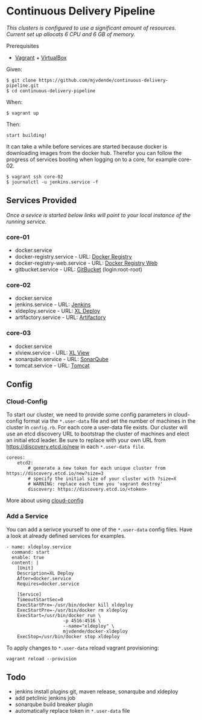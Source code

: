 # Continuous Delivery Pipeline 

_This clusters is configured to use a significant amount of resources. 
Current set up allocats 6 CPU and 6 GB of memory._

Prerequisites

- [Vagrant](https://www.vagrantup.com/) + [VirtualBox](https://www.virtualbox.org/)

Given:

    $ git clone https://github.com/mjvdende/continuous-delivery-pipeline.git 
    $ cd continuous-delivery-pipeline

When:

    $ vagrant up

Then:

    start building!

It can take a while before services are started because docker is downloading images from the docker hub.
Therefor you can follow the progress of services booting when logging on to a core, for example core-02.

    $ vagrant ssh core-02
    $ journalctl -u jenkins.service -f

## Services Provided

_Once a sevice is started below links will point to your local instance of the running service._

### core-01

- docker.service
- docker-registry.service - URL: [Docker Registry](http://172.17.8.101:5000)
- docker-registry-web.service - URL: [Docker Registry Web](http://172.17.8.101:8181)
- gitbucket.service - URL: [GitBucket](http://172.17.8.101:8282) (login:root-root)

### core-02

- docker.service
- jenkins.service - URL: [Jenkins](http://172.17.8.102:8888)
- xldeploy.service - URL: [XL Deploy](http://172.17.8.102:4516)
- artifactory.service - URL: [Artifactory](http://172.17.8.102:8081)

### core-03
- docker.service
- xlview.service - URL: [XL View](http://172.17.8.103:6516)
- sonarqube.service - URL: [SonarQube](http://172.17.8.103:9000)
- tomcat.service - URL: [Tomcat](http://172.17.8.103:8180)

## Config 

### Cloud-Config

To start our cluster, we need to provide some config parameters in cloud-config format via the ```*.user-data``` file and set the number of machines in the cluster in ```config.rb```.
For each core a user-data file exists. Our cluster will use an etcd discovery URL to bootstrap the cluster of machines and elect an initial etcd leader. 
Be sure to replace <token> with your own URL from https://discovery.etcd.io/new in each ```*.user-data file```.

    coreos:
        etcd2:
            # generate a new token for each unique cluster from https://discovery.etcd.io/new?size=3
            # specify the initial size of your cluster with ?size=X
            # WARNING: replace each time you 'vagrant destroy'
            discovery: https://discovery.etcd.io/<token>

More about using [cloud-config](https://coreos.com/os/docs/latest/cloud-config.html)

### Add a Service

You can add a serivce yourself to one of the ```*.user-data``` config files. 
Have a look at already defined services for examples. 

    - name: xldeploy.service
      command: start
      enable: true
      content: |
        [Unit]
        Description=XL Deploy
        After=docker.service
        Requires=docker.service

        [Service]
        TimeoutStartSec=0
        ExecStartPre=-/usr/bin/docker kill xldeploy
        ExecStartPre=-/usr/bin/docker rm xldeploy
        ExecStart=/usr/bin/docker run \
                         -p 4516:4516 \
                         --name="xldeploy" \
                         mjvdende/docker-xldeploy
        ExecStop=/usr/bin/docker stop xldeploy

To apply changes to ```*.user-data``` reload vagrant provisioning: 

    vagrant reload --provision

## Todo

- jenkins install plugins git, maven release, sonarqube and xldeploy
- add petclinic jenkins job
- sonarqube build breaker plugin
- automatically replace token in ```*.user-data``` file
